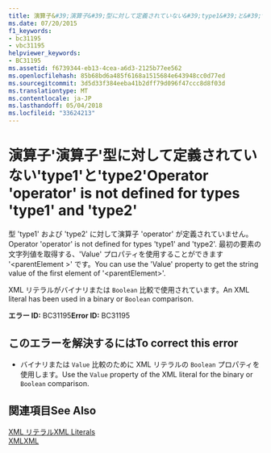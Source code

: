 ```yaml
---
title: 演算子&#39;演算子&#39;型に対して定義されていない&#39;type1&#39;と&#39;type2&#39;
ms.date: 07/20/2015
f1_keywords:
- bc31195
- vbc31195
helpviewer_keywords:
- BC31195
ms.assetid: f6739344-eb13-4cea-a6d3-2125b77ee562
ms.openlocfilehash: 85b68bd6a485f6168a1515684e643948cc0d77ed
ms.sourcegitcommit: 3d5d33f384eeba41b2dff79d096f47ccc8d8f03d
ms.translationtype: MT
ms.contentlocale: ja-JP
ms.lasthandoff: 05/04/2018
ms.locfileid: "33624213"
---
```

# <a name="operator-39operator39-is-not-defined-for-types-39type139-and-39type239"></a><span data-ttu-id="a3821-102">演算子&#39;演算子&#39;型に対して定義されていない&#39;type1&#39;と&#39;type2&#39;</span><span class="sxs-lookup"><span data-stu-id="a3821-102">Operator &#39;operator&#39; is not defined for types &#39;type1&#39; and &#39;type2&#39;</span></span>
<span data-ttu-id="a3821-103">型 'type1' および 'type2' に対して演算子 'operator' が定義されていません。</span><span class="sxs-lookup"><span data-stu-id="a3821-103">Operator 'operator' is not defined for types 'type1' and 'type2'.</span></span> <span data-ttu-id="a3821-104">最初の要素の文字列値を取得する、'Value' プロパティを使用することができます '\<parentElement >' です。</span><span class="sxs-lookup"><span data-stu-id="a3821-104">You can use the 'Value' property to get the string value of the first element of '\<parentElement>'.</span></span>  
  
 <span data-ttu-id="a3821-105">XML リテラルがバイナリまたは `Boolean` 比較で使用されています。</span><span class="sxs-lookup"><span data-stu-id="a3821-105">An XML literal has been used in a binary or `Boolean` comparison.</span></span>  
  
 <span data-ttu-id="a3821-106">**エラー ID:** BC31195</span><span class="sxs-lookup"><span data-stu-id="a3821-106">**Error ID:** BC31195</span></span>  
  
## <a name="to-correct-this-error"></a><span data-ttu-id="a3821-107">このエラーを解決するには</span><span class="sxs-lookup"><span data-stu-id="a3821-107">To correct this error</span></span>  
  
-   <span data-ttu-id="a3821-108">バイナリまたは `Value` 比較のために XML リテラルの `Boolean` プロパティを使用します。</span><span class="sxs-lookup"><span data-stu-id="a3821-108">Use the `Value` property of the XML literal for the binary or `Boolean` comparison.</span></span>  
  
## <a name="see-also"></a><span data-ttu-id="a3821-109">関連項目</span><span class="sxs-lookup"><span data-stu-id="a3821-109">See Also</span></span>  
 [<span data-ttu-id="a3821-110">XML リテラル</span><span class="sxs-lookup"><span data-stu-id="a3821-110">XML Literals</span></span>](../../visual-basic/language-reference/xml-literals/index.md)  
 [<span data-ttu-id="a3821-111">XML</span><span class="sxs-lookup"><span data-stu-id="a3821-111">XML</span></span>](../../visual-basic/programming-guide/language-features/xml/index.md)
